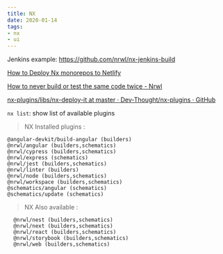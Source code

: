 ```yaml
---
title: NX
date: 2020-01-14
tags:
- nx
- ui
---
```


Jenkins example: https://github.com/nrwl/nx-jenkins-build

[How to Deploy Nx monorepos to Netlify](https://www.netlify.com/blog/2020/04/21/deploying-nx-monorepos-to-netlify/)

[How to never build or test the same code twice - Nrwl](https://blog.nrwl.io/how-to-never-build-or-test-the-same-code-twice-2dc58e413279)

[nx-plugins/libs/nx-deploy-it at master · Dev-Thought/nx-plugins · GitHub](https://github.com/Dev-Thought/nx-plugins/tree/master/libs/nx-deploy-it)

`nx list`: show list of available plugins

> NX  Installed plugins :

```shell
@angular-devkit/build-angular (builders)
@nrwl/angular (builders,schematics)
@nrwl/cypress (builders,schematics)
@nrwl/express (schematics)
@nrwl/jest (builders,schematics)
@nrwl/linter (builders)
@nrwl/node (builders,schematics)
@nrwl/workspace (builders,schematics)
@schematics/angular (schematics)
@schematics/update (schematics)
```

> NX  Also available :

```shell
  @nrwl/nest (builders,schematics)
  @nrwl/next (builders,schematics)
  @nrwl/react (builders,schematics)
  @nrwl/storybook (builders,schematics)
  @nrwl/web (builders,schematics)
```
